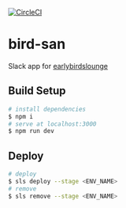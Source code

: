 [![CircleCI](https://circleci.com/gh/yuzoiwasaki/bird-san/tree/main.svg?style=svg)](https://circleci.com/gh/yuzoiwasaki/bird-san/tree/main)

# bird-san

Slack app for [earlybirdslounge](https://earlybirdslounge.slack.com)

## Build Setup

```bash
# install dependencies
$ npm i
# serve at localhost:3000
$ npm run dev
```

## Deploy

```bash
# deploy
$ sls deploy --stage <ENV_NAME>
# remove
$ sls remove --stage <ENV_NAME>
```